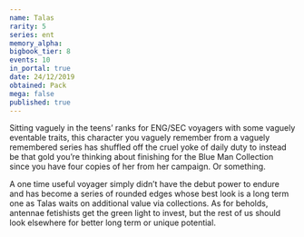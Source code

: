 ```yaml
---
name: Talas
rarity: 5
series: ent
memory_alpha:
bigbook_tier: 8
events: 10
in_portal: true
date: 24/12/2019
obtained: Pack
mega: false
published: true
---
```


Sitting vaguely in the teens’ ranks for ENG/SEC voyagers with some vaguely eventable traits, this character you vaguely remember from a vaguely remembered series has shuffled off the cruel yoke of daily duty to instead be that gold you’re thinking about finishing for the Blue Man Collection since you have four copies of her from her campaign. Or something.

A one time useful voyager simply didn’t have the debut power to endure and has become a series of rounded edges whose best look is a long term one as Talas waits on additional value via collections. As for beholds, antennae fetishists get the green light to invest, but the rest of us should look elsewhere for better long term or unique potential.

